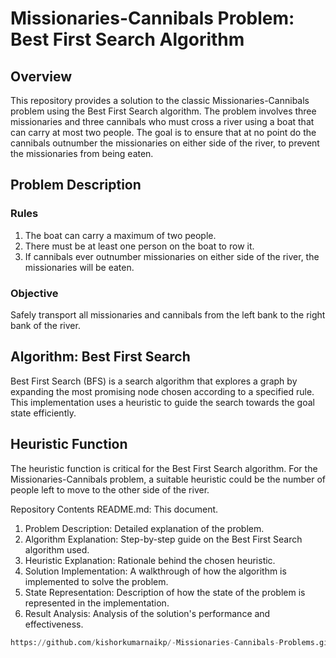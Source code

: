 #  Missionaries-Cannibals Problem: Best First Search Algorithm

## Overview
This repository provides a solution to the classic Missionaries-Cannibals problem using the Best First Search algorithm. The problem involves three missionaries and three cannibals who must cross a river using a boat that can carry at most two people. The goal is to ensure that at no point do the cannibals outnumber the missionaries on either side of the river, to prevent the missionaries from being eaten.

## Problem Description
### Rules
1. The boat can carry a maximum of two people.
2. There must be at least one person on the boat to row it.
3. If cannibals ever outnumber missionaries on either side of the river, the missionaries will be eaten.
   
### Objective
Safely transport all missionaries and cannibals from the left bank to the right bank of the river.

## Algorithm: Best First Search
Best First Search (BFS) is a search algorithm that explores a graph by expanding the most promising node chosen according to a specified rule. This implementation uses a heuristic to guide the search towards the goal state efficiently.

## Heuristic Function
The heuristic function is critical for the Best First Search algorithm. For the Missionaries-Cannibals problem, a suitable heuristic could be the number of people left to move to the other side of the river.

Repository Contents
README.md: This document.
1. Problem Description: Detailed explanation of the problem.
2. Algorithm Explanation: Step-by-step guide on the Best First Search algorithm used.
3. Heuristic Explanation: Rationale behind the chosen heuristic.
4. Solution Implementation: A walkthrough of how the algorithm is implemented to solve the problem.
5. State Representation: Description of how the state of the problem is represented in the implementation.
6. Result Analysis: Analysis of the solution's performance and effectiveness.

```python
https://github.com/kishorkumarnaikp/-Missionaries-Cannibals-Problems.git
